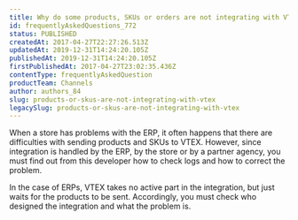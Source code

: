 ```yaml
---
title: Why do some products, SKUs or orders are not integrating with VTEX?
id: frequentlyAskedQuestions_772
status: PUBLISHED
createdAt: 2017-04-27T22:27:26.513Z
updatedAt: 2019-12-31T14:24:20.105Z
publishedAt: 2019-12-31T14:24:20.105Z
firstPublishedAt: 2017-04-27T23:02:35.436Z
contentType: frequentlyAskedQuestion
productTeam: Channels
author: authors_84
slug: products-or-skus-are-not-integrating-with-vtex
legacySlug: products-or-skus-are-not-integrating-with-vtex
---
```


When a store has problems with the ERP, it often happens that there are difficulties with sending products and SKUs to VTEX. However, since integration is handled by the ERP, by the store or by a partner agency, you must find out from this developer how to check logs and how to correct the problem.

In the case of ERPs, VTEX takes no active part in the integration, but just waits for the products to be sent. Accordingly, you must check who designed the integration and what the problem is.
